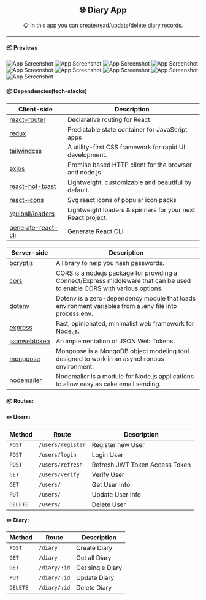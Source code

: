 <h2 align="center">🌐 Diary App</h2>
<p align="center">📋 In this app you can create/read/update/delete diary records.</p>

-----

#### 📦 Previews
![App Screenshot](client/public/assets/images/preview/preview-01.png)
![App Screenshot](client/public/assets/images/preview/preview-02.png)
![App Screenshot](client/public/assets/images/preview/preview-03.png)
![App Screenshot](client/public/assets/images/preview/preview-04.png)
![App Screenshot](client/public/assets/images/preview/preview-05.png)
![App Screenshot](client/public/assets/images/preview/preview-06.png)
![App Screenshot](client/public/assets/images/preview/preview-07.png)
![App Screenshot](client/public/assets/images/preview/preview-08.png)
![App Screenshot](client/public/assets/images/preview/preview-09.png)

#### 📦 Dependencies(tech-stacks)
| Client-side                                                          | Description                                                 |
|----------------------------------------------------------------------|-------------------------------------------------------------|
| [react-router](https://github.com/remix-run/react-router)            | Declarative routing for React                               |
| [redux](https://github.com/reduxjs/redux)                            | Predictable state container for JavaScript apps             |
| [tailwindcss](https://github.com/tailwindlabs/tailwindcss)           | A utility-first CSS framework for rapid UI development.     |
| [axios](https://github.com/axios/axios)                              | Promise based HTTP client for the browser and node.js       |
| [react-hot-toast](https://github.com/timolins/react-hot-toast)       | Lightweight, customizable and beautiful by default.         |
| [react-icons](https://github.com/react-icons/react-icons)            | Svg react icons of popular icon packs                       |
| [@uiball/loaders](https://github.com/GriffinJohnston/uiball-loaders) | Lightweight loaders & spinners for your next React project. |
| [generate-react-cli](https://github.com/arminbro/generate-react-cli) | Generate React CLI                                          |

| Server-side                                            | Description                                                                                                                |
|--------------------------------------------------------|----------------------------------------------------------------------------------------------------------------------------|
| [bcryptjs](https://github.com/kelektiv/node.bcrypt.js) | A library to help you hash passwords.                                                                                      |
| [cors](github.com/expressjs/cors)                      | CORS is a node.js package for providing a Connect/Express middleware that can be used to enable CORS with various options. |
| [dotenv](github.com/motdotla/dotenv)                   | Dotenv is a zero-dependency module that loads environment variables from a .env file into process.env.                     |
| [express](github.com/expressjs/express)                | Fast, opinionated, minimalist web framework for Node.js.                                                                   |
| [jsonwebtoken](github.com/auth0/node-jsonwebtoken)     | An implementation of JSON Web Tokens.                                                                                      |
| [mongoose](github.com/Automattic/mongoose)             | Mongoose is a MongoDB object modeling tool designed to work in an asynchronous environment.                                |
| [nodemailer](https://nodemailer.com/about/)            | Nodemailer is a module for Node.js applications to allow easy as cake email sending.                                       |

#### 📦 Routes:

**✏️ Users:**

| Method   | Route             | Description                    |
|----------|-------------------|--------------------------------|
| `POST`   | `/users/register` | Register new User              |
| `POST`   | `/users/login`    | Login User                     |
| `POST`   | `/users/refresh`  | Refresh JWT Token Access Token |
| `GET`    | `/users/verify`   | Verify User                    |
| `GET`    | `/users/`         | Get User Info                  |
| `PUT`    | `/users/`         | Update User Info               |
| `DELETE` | `/users/`         | Delete User                    |

**✏️ Diary:**

| Method   | Route        | Description      |
|----------|--------------|------------------|
| `POST`   | `/diary`     | Create Diary     |
| `GET`    | `/diary`     | Get all Diary    |
| `GET`    | `/diary/:id` | Get single Diary |
| `PUT`    | `/diary/:id` | Update Diary     |
| `DELETE` | `/diary/:id` | Delete Diary     |

